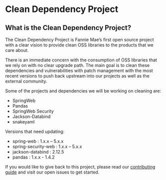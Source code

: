 # Clean Dependency Project 

## What is the Clean Dependency Project?  

The Clean Dependency Project is Fannie Mae’s first open source project with a clear vision to provide clean OSS libraries to the products that we care about.  

There is an immediate concern with the consumption of OSS libraries that we rely on with no clear upgrade path.  The main goal is to clean these dependencies and vulnerabilities with patch management with the most recent versions to push back upstream into our projects as well as the external community.  

Some of the projects and dependencies we will be working on cleaning are:

* SpringWeb
* Pandas
* SpringWeb Security 
* Jackson-Databind
* snakeyaml

Versions that need updating:

* spring-web : 1.x.x – 5.x.x
* spring-security-web : 1.x.x – 5.x.x
* jackson-databind : 2.12.5
* pandas : 1.x.x - 1.4.2

If you would like to give back to this project, please read our [contributing guide](https://github.com/Clean-Dependency-Project/clean-dependency-project/blob/main/CONTRIBUTING.md) and visit our open issues to get started.

